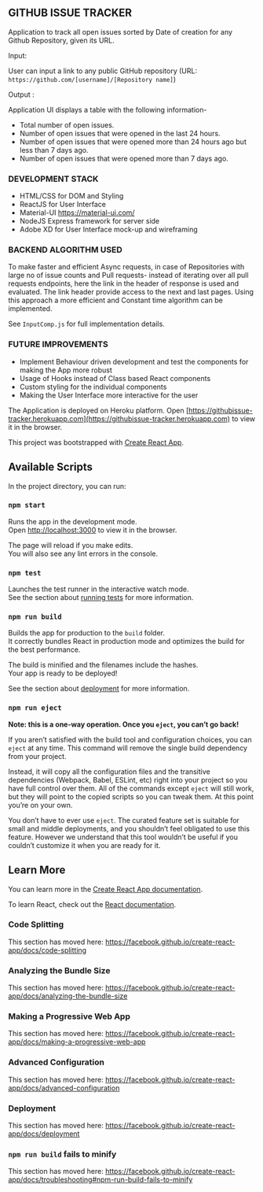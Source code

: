 ## GITHUB ISSUE TRACKER

Application to track all open issues sorted by Date of creation for any Github Repository, given its URL.

Input: 

User can input a link to any public GitHub repository (URL: `https://github.com/[username]/[Repository name]`)

Output :

Application UI displays a table with the following information-

- Total number of open issues.
- Number of open issues that were opened in the last 24 hours.
- Number of open issues that were opened more than 24 hours ago but less than 7 days ago.
- Number of open issues that were opened more than 7 days ago.

### DEVELOPMENT STACK

- HTML/CSS for DOM and Styling
- ReactJS for User Interface
- Material-UI https://material-ui.com/
- NodeJS Express framework for server side
- Adobe XD for User Interface mock-up and wireframing

### BACKEND ALGORITHM USED

To make faster and efficient Async requests, in case of Repositories with large no of issue counts and Pull requests- instead of iterating over all pull requests endpoints, here the link in the header of response is used and evaluated. The link header provide access to the next and last pages. Using this approach a more efficient and Constant time algorithm can be implemented.
 
See `InputComp.js` for full implementation details.

### FUTURE IMPROVEMENTS

- Implement Behaviour driven development and test the components for making the App more robust
- Usage of Hooks instead of Class based React components
- Custom styling for the individual components
- Making the User Interface more interactive for the user

The Application is deployed on Heroku platform. Open [https://githubissue-tracker.herokuapp.com](https://githubissue-tracker.herokuapp.com) to view it in the browser.

This project was bootstrapped with [Create React App](https://github.com/facebook/create-react-app).

## Available Scripts

In the project directory, you can run:

### `npm start`

Runs the app in the development mode.<br>
Open [http://localhost:3000](http://localhost:3000) to view it in the browser.

The page will reload if you make edits.<br>
You will also see any lint errors in the console.

### `npm test`

Launches the test runner in the interactive watch mode.<br>
See the section about [running tests](https://facebook.github.io/create-react-app/docs/running-tests) for more information.

### `npm run build`

Builds the app for production to the `build` folder.<br>
It correctly bundles React in production mode and optimizes the build for the best performance.

The build is minified and the filenames include the hashes.<br>
Your app is ready to be deployed!

See the section about [deployment](https://facebook.github.io/create-react-app/docs/deployment) for more information.

### `npm run eject`

**Note: this is a one-way operation. Once you `eject`, you can’t go back!**

If you aren’t satisfied with the build tool and configuration choices, you can `eject` at any time. This command will remove the single build dependency from your project.

Instead, it will copy all the configuration files and the transitive dependencies (Webpack, Babel, ESLint, etc) right into your project so you have full control over them. All of the commands except `eject` will still work, but they will point to the copied scripts so you can tweak them. At this point you’re on your own.

You don’t have to ever use `eject`. The curated feature set is suitable for small and middle deployments, and you shouldn’t feel obligated to use this feature. However we understand that this tool wouldn’t be useful if you couldn’t customize it when you are ready for it.

## Learn More

You can learn more in the [Create React App documentation](https://facebook.github.io/create-react-app/docs/getting-started).

To learn React, check out the [React documentation](https://reactjs.org/).

### Code Splitting

This section has moved here: https://facebook.github.io/create-react-app/docs/code-splitting

### Analyzing the Bundle Size

This section has moved here: https://facebook.github.io/create-react-app/docs/analyzing-the-bundle-size

### Making a Progressive Web App

This section has moved here: https://facebook.github.io/create-react-app/docs/making-a-progressive-web-app

### Advanced Configuration

This section has moved here: https://facebook.github.io/create-react-app/docs/advanced-configuration

### Deployment

This section has moved here: https://facebook.github.io/create-react-app/docs/deployment

### `npm run build` fails to minify

This section has moved here: https://facebook.github.io/create-react-app/docs/troubleshooting#npm-run-build-fails-to-minify
